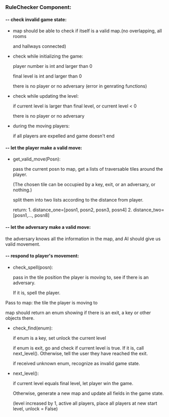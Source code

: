### RuleChecker Component:

#### -- check invalid game state:

  * map should be able to check if itself is a valid map.(no overlapping, all rooms

    and hallways connected)

  * check while initializing the game:

    player number is int and larger than 0

    final level is int and larger than 0
    
    there is no player or no adversary (error in genrating functions)



  * check while updating the level:

    if current level is larger than final level, or current level < 0

    there is no player or no adversary



  * during the moving players:

    if all players are expelled and game doesn't end






#### -- let the player make a valid move:

* get_valid_move(Posn):

  pass the current posn to map, get a lists of traversable tiles around the player.

  (The chosen tile can be occupied by a key, exit, or an adversary, or nothing.)

  split them into two lists according to the distance from player.

  return: 1. distance_one=[posn1, posn2, posn3, posn4]    2. distance_two=[posn1,..., posn8]




#### -- let the adversary make a valid move:

the adversary knows all the information in the map, and AI should give us valid movement.



#### -- respond to player's movement:

* check_spell(posn):

  pass in the tile position the player is moving to, see if there is an adversary.

  If it is, spell the player.


Pass to map: the tile the player is moving to

map should return an enum showing if there is an exit, a key or other objects there.

* check_find(enum):

  if enum is a key, set unlock the current level

  if enum is exit, go and check if current level is true. If it is, call next_level(). Otherwise, tell the user they have reached the exit.
  
  if received unknown enum, recognize as invalid game state.



* next_level():

  if current level equals final level, let player win the game.

  Otherwise, generate a new map and update all fields in the game state.

  (level increased by 1, active all players, place all players at new start level, unlock = False)
  
